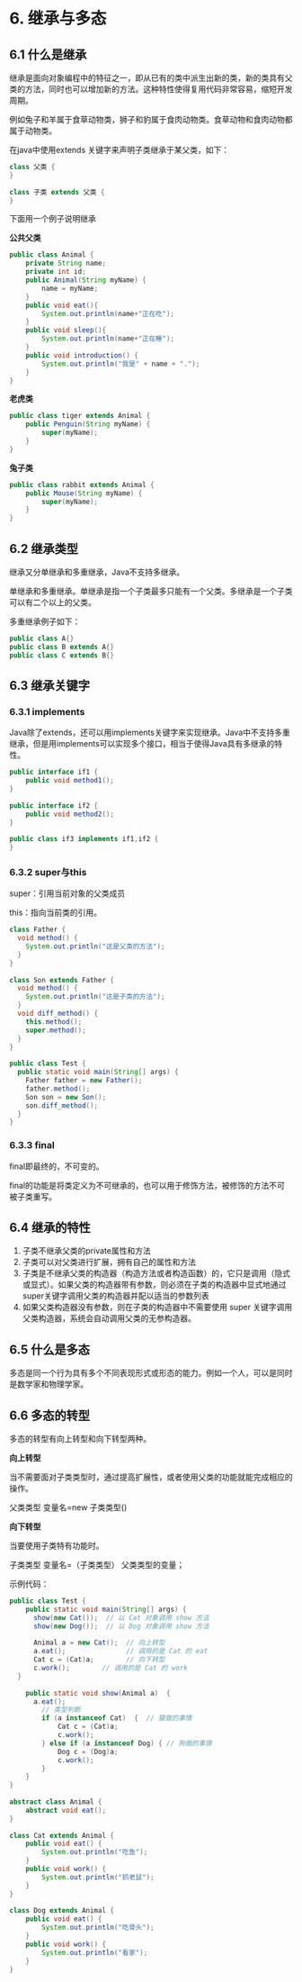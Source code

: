 # 6. 继承与多态

## 6.1 什么是继承

继承是面向对象编程中的特征之一，即从已有的类中派生出新的类，新的类具有父类的方法，同时也可以增加新的方法。这种特性使得复用代码非常容易，缩短开发周期。

例如兔子和羊属于食草动物类，狮子和豹属于食肉动物类。食草动物和食肉动物都属于动物类。



在java中使用extends 关键字来声明子类继承于某父类，如下：

```java
class 父类 {
}
 
class 子类 extends 父类 {
}
```

下面用一个例子说明继承

**公共父类**

```java
public class Animal { 
    private String name;  
    private int id; 
    public Animal(String myName) { 
        name = myName; 
    } 
    public void eat(){ 
        System.out.println(name+"正在吃"); 
    }
    public void sleep(){
        System.out.println(name+"正在睡");
    }
    public void introduction() { 
        System.out.println("我是" + name + "."); 
    } 
}
```

**老虎类**

```java
public class tiger extends Animal { 
    public Penguin(String myName) { 
        super(myName); 
    } 
}
```

**兔子类**

```java
public class rabbit extends Animal { 
    public Mouse(String myName) { 
        super(myName); 
    } 
}
```



## 6.2 继承类型

继承又分单继承和多重继承，Java不支持多继承。

单继承和多重继承。单继承是指一个子类最多只能有一个父类。多继承是一个子类可以有二个以上的父类。

多重继承例子如下：

```java
public class A{}
public class B extends A{}
public class C extends B{}
```





## 6.3 继承关键字

### 6.3.1 implements

Java除了extends，还可以用implements关键字来实现继承。Java中不支持多重继承，但是用implements可以实现多个接口，相当于使得Java具有多继承的特性。

```java
public interface if1 {
    public void method1();
}
 
public interface if2 {
    public void method2();
}
 
public class if3 implements if1,if2 {
}
```



### 6.3.2 super与this 

super：引用当前对象的父类成员

this：指向当前类的引用。

```java
class Father {
  void method() {
    System.out.println("这是父类的方法");
  }
}
 
class Son extends Father {
  void method() {
    System.out.println("这是子类的方法");
  }
  void diff_method() {
    this.method();   
    super.method();  
  }
}
 
public class Test {
  public static void main(String[] args) {
    Father father = new Father();
    father.method();
    Son son = new Son();
    son.diff_method();
  }
}
```



### 6.3.3 final

final即最终的，不可变的。

final的功能是将类定义为不可继承的，也可以用于修饰方法，被修饰的方法不可被子类重写。



## 6.4 继承的特性

1. 子类不继承父类的private属性和方法
2. 子类可以对父类进行扩展，拥有自己的属性和方法
3. 子类是不继承父类的构造器（构造方法或者构造函数）的，它只是调用（隐式或显式）。如果父类的构造器带有参数，则必须在子类的构造器中显式地通过super关键字调用父类的构造器并配以适当的参数列表
4. 如果父类构造器没有参数，则在子类的构造器中不需要使用 super 关键字调用父类构造器，系统会自动调用父类的无参构造器。





## 6.5 什么是多态

多态是同一个行为具有多个不同表现形式或形态的能力。例如一个人，可以是同时是数学家和物理学家。





## 6.6 多态的转型

多态的转型有向上转型和向下转型两种。



**向上转型**

当不需要面对子类类型时，通过提高扩展性，或者使用父类的功能就能完成相应的操作。

父类类型 变量名=new 子类类型()



**向下转型**

当要使用子类特有功能时。

子类类型 变量名=（子类类型） 父类类型的变量；



示例代码：

```java
public class Test {
    public static void main(String[] args) {
      show(new Cat());  // 以 Cat 对象调用 show 方法
      show(new Dog());  // 以 Dog 对象调用 show 方法
                
      Animal a = new Cat();  // 向上转型  
      a.eat();               // 调用的是 Cat 的 eat
      Cat c = (Cat)a;        // 向下转型  
      c.work();        // 调用的是 Cat 的 work
  }  
            
    public static void show(Animal a)  {
      a.eat();  
        // 类型判断
        if (a instanceof Cat)  {  // 猫做的事情 
            Cat c = (Cat)a;  
            c.work();  
        } else if (a instanceof Dog) { // 狗做的事情 
            Dog c = (Dog)a;  
            c.work();  
        }  
    }  
}
 
abstract class Animal {  
    abstract void eat();  
}  
  
class Cat extends Animal {  
    public void eat() {  
        System.out.println("吃鱼");  
    }  
    public void work() {  
        System.out.println("抓老鼠");  
    }  
}  
  
class Dog extends Animal {  
    public void eat() {  
        System.out.println("吃骨头");  
    }  
    public void work() {  
        System.out.println("看家");  
    }  
}

```

